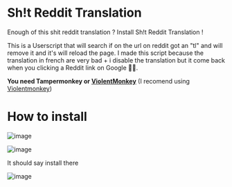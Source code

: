 # Sh!t Reddit Translation
Enough of this shit reddit translation ? Install Sh!t Reddit Translation !

This is a Userscript that will search if on the url on reddit got an "tl" and will remove it and it's will reload the page. I made this script because the translation in french are very bad + i disable the translation but it come back when you clicking a Reddit link on Google 🤦‍♂️.

**You need Tampermonkey or [ViolentMonkey](https://violentmonkey.github.io/get-it/)** (I recomend using [Violentmonkey](https://violentmonkey.github.io/get-it/))

# How to install

![image](https://github.com/user-attachments/assets/e63708e7-f5d4-499c-b391-18f23a7618b9)

![image](https://github.com/user-attachments/assets/bec3d77f-157a-4ae7-8b43-bad1096296c8)

It should say install there
 
![image](https://github.com/user-attachments/assets/32c335b9-fbef-40f8-836d-933c7f438f3b)
